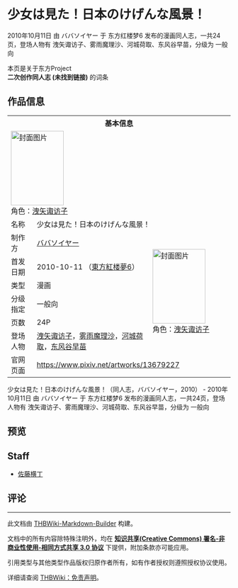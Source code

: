 # 少女は見た！日本のけげんな風景！

<!-- source html: G:\repos\THBWiki-Markdown-Builder\THBWikiMarkdown\Temp\main\c\cd\ns0%3A%E5%B0%91%E5%A5%B3%E3%81%AF%E8%A6%8B%E3%81%9F%EF%BC%81%E6%97%A5%E6%9C%AC%E3%81%AE%E3%81%91%E3%81%92%E3%82%93%E3%81%AA%E9%A2%A8%E6%99%AF%EF%BC%81.html -->

2010年10月11日 由 ババソイヤー 于 东方红楼梦6 发布的漫画同人志，一共24页，登场人物有 洩矢诹访子、雾雨魔理沙、河城荷取、东风谷早苗，分级为 一般向

本页是关于东方Project  
 **二次创作同人志 (未找到链接)** 的词条
## 作品信息

<table><tbody><tr><th colspan="3">基本信息</th></tr><tr><td class="cover-artwork-mobile" colspan="2"><a href="./文件-少女は見た！日本のけげんな風景！封面.jpg.md" class="image" title="封面图片"><img alt="封面图片" src="https://upload.thwiki.cc/thumb/f/f3/%E5%B0%91%E5%A5%B3%E3%81%AF%E8%A6%8B%E3%81%9F%EF%BC%81%E6%97%A5%E6%9C%AC%E3%81%AE%E3%81%91%E3%81%92%E3%82%93%E3%81%AA%E9%A2%A8%E6%99%AF%EF%BC%81%E5%B0%81%E9%9D%A2.jpg/119px-%E5%B0%91%E5%A5%B3%E3%81%AF%E8%A6%8B%E3%81%9F%EF%BC%81%E6%97%A5%E6%9C%AC%E3%81%AE%E3%81%91%E3%81%92%E3%82%93%E3%81%AA%E9%A2%A8%E6%99%AF%EF%BC%81%E5%B0%81%E9%9D%A2.jpg" decoding="async" loading="lazy" width="119" height="168" srcset="https://upload.thwiki.cc/thumb/f/f3/%E5%B0%91%E5%A5%B3%E3%81%AF%E8%A6%8B%E3%81%9F%EF%BC%81%E6%97%A5%E6%9C%AC%E3%81%AE%E3%81%91%E3%81%92%E3%82%93%E3%81%AA%E9%A2%A8%E6%99%AF%EF%BC%81%E5%B0%81%E9%9D%A2.jpg/178px-%E5%B0%91%E5%A5%B3%E3%81%AF%E8%A6%8B%E3%81%9F%EF%BC%81%E6%97%A5%E6%9C%AC%E3%81%AE%E3%81%91%E3%81%92%E3%82%93%E3%81%AA%E9%A2%A8%E6%99%AF%EF%BC%81%E5%B0%81%E9%9D%A2.jpg 1.5x, https://upload.thwiki.cc/thumb/f/f3/%E5%B0%91%E5%A5%B3%E3%81%AF%E8%A6%8B%E3%81%9F%EF%BC%81%E6%97%A5%E6%9C%AC%E3%81%AE%E3%81%91%E3%81%92%E3%82%93%E3%81%AA%E9%A2%A8%E6%99%AF%EF%BC%81%E5%B0%81%E9%9D%A2.jpg/238px-%E5%B0%91%E5%A5%B3%E3%81%AF%E8%A6%8B%E3%81%9F%EF%BC%81%E6%97%A5%E6%9C%AC%E3%81%AE%E3%81%91%E3%81%92%E3%82%93%E3%81%AA%E9%A2%A8%E6%99%AF%EF%BC%81%E5%B0%81%E9%9D%A2.jpg 2x" data-file-width="567" data-file-height="800"></a><div class="cover-char">角色：<a href="./洩矢诹访子.md" title="洩矢诹访子">洩矢诹访子</a></div></td>
</tr><tr><td class="label">名称</td><td colspan="2"> 少女は見た！日本のけげんな風景！ </td></tr><tr><td class="label">制作方</td><td><a href="./ババソイヤー.md" title="ババソイヤー">ババソイヤー</a></td><td class="cover-artwork" rowspan="6" style="min-width:168px;"><a href="./文件-少女は見た！日本のけげんな風景！封面.jpg.md" class="image" title="封面图片"><img alt="封面图片" src="https://upload.thwiki.cc/thumb/f/f3/%E5%B0%91%E5%A5%B3%E3%81%AF%E8%A6%8B%E3%81%9F%EF%BC%81%E6%97%A5%E6%9C%AC%E3%81%AE%E3%81%91%E3%81%92%E3%82%93%E3%81%AA%E9%A2%A8%E6%99%AF%EF%BC%81%E5%B0%81%E9%9D%A2.jpg/119px-%E5%B0%91%E5%A5%B3%E3%81%AF%E8%A6%8B%E3%81%9F%EF%BC%81%E6%97%A5%E6%9C%AC%E3%81%AE%E3%81%91%E3%81%92%E3%82%93%E3%81%AA%E9%A2%A8%E6%99%AF%EF%BC%81%E5%B0%81%E9%9D%A2.jpg" decoding="async" loading="lazy" width="119" height="168" srcset="https://upload.thwiki.cc/thumb/f/f3/%E5%B0%91%E5%A5%B3%E3%81%AF%E8%A6%8B%E3%81%9F%EF%BC%81%E6%97%A5%E6%9C%AC%E3%81%AE%E3%81%91%E3%81%92%E3%82%93%E3%81%AA%E9%A2%A8%E6%99%AF%EF%BC%81%E5%B0%81%E9%9D%A2.jpg/178px-%E5%B0%91%E5%A5%B3%E3%81%AF%E8%A6%8B%E3%81%9F%EF%BC%81%E6%97%A5%E6%9C%AC%E3%81%AE%E3%81%91%E3%81%92%E3%82%93%E3%81%AA%E9%A2%A8%E6%99%AF%EF%BC%81%E5%B0%81%E9%9D%A2.jpg 1.5x, https://upload.thwiki.cc/thumb/f/f3/%E5%B0%91%E5%A5%B3%E3%81%AF%E8%A6%8B%E3%81%9F%EF%BC%81%E6%97%A5%E6%9C%AC%E3%81%AE%E3%81%91%E3%81%92%E3%82%93%E3%81%AA%E9%A2%A8%E6%99%AF%EF%BC%81%E5%B0%81%E9%9D%A2.jpg/238px-%E5%B0%91%E5%A5%B3%E3%81%AF%E8%A6%8B%E3%81%9F%EF%BC%81%E6%97%A5%E6%9C%AC%E3%81%AE%E3%81%91%E3%81%92%E3%82%93%E3%81%AA%E9%A2%A8%E6%99%AF%EF%BC%81%E5%B0%81%E9%9D%A2.jpg 2x" data-file-width="567" data-file-height="800"></a><div class="cover-char">角色：<a href="./洩矢诹访子.md" title="洩矢诹访子">洩矢诹访子</a></div></td>
</tr><tr><td class="label">首发日期</td><td>2010-10-11&#160;（<a href="/展会作品列表?e=%E4%B8%9C%E6%96%B9%E7%BA%A2%E6%A5%BC%E6%A2%A6%236">東方紅楼夢6</a>）</td></tr><tr><td class="label">类型</td><td>漫画</td></tr><tr><td class="label">分级指定</td><td>一般向</td></tr><tr><td class="label">页数</td><td>24P</td></tr><tr><td class="label">登场人物</td><td><a href="./洩矢诹访子.md" title="洩矢诹访子">洩矢诹访子</a>，<a href="./雾雨魔理沙.md" title="雾雨魔理沙">雾雨魔理沙</a>，<a href="./河城荷取.md" title="河城荷取">河城荷取</a>，<a href="./东风谷早苗.md" title="东风谷早苗">东风谷早苗</a></td></tr>
<tr><td class="label">官网页面</td><td colspan="2"><a rel="nofollow" class="external free" href="https://www.pixiv.net/artworks/13679227">https://www.pixiv.net/artworks/13679227</a></td></tr></tbody></table>

少女は見た！日本のけげんな風景！（同人志，ババソイヤー，2010） - 2010年10月11日 由 ババソイヤー 于 东方红楼梦6 发布的漫画同人志，一共24页，登场人物有 洩矢诹访子、雾雨魔理沙、河城荷取、东风谷早苗，分级为 一般向
## 预览
## Staff
- [佐藤横丁](./佐藤横丁.md)

## 评论




---

此文档由 [THBWiki-Markdown-Builder](https://github.com/Delsin-Yu/THBWiki-Markdown-Builder) 构建。

文档中的所有内容除特殊注明外，均在 [**知识共享(Creative Commons) 署名-非商业性使用-相同方式共享 3.0 协议**](https://creativecommons.org/licenses/by-sa/3.0/deed.zh-hans) 下提供，附加条款亦可能应用。

引用类型与其他类型作品版权归原作者所有，如有作者授权则遵照授权协议使用。

详细请查阅 [THBWiki：免责声明](https://thbwiki.cc/THBWiki:%E5%85%8D%E8%B4%A3%E5%A3%B0%E6%98%8E)。

